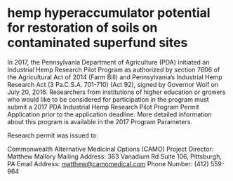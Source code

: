 # hemp hyperaccumulator potential for restoration of soils on contaminated superfund sites

In 2017, the Pennsylvania Department of Agriculture (PDA) initiated an Industrial Hemp Research Pilot Program as authorized by section 7606 of the Agricultural Act of 2014 (Farm Bill) and Pennsylvania’s Industrial Hemp Research Act (3 Pa.C.S.A. 701-710) (Act 92), signed by Governor Wolf on July 20, 2016. Researchers from institutions of higher education or growers who would like to be considered for participation in the program must submit a 2017 PDA Industrial Hemp Research Pilot Program Permit Application prior to the application deadline. More detailed information about this program is available in the 2017 Program Parameters.

Research permit was issued to:

Commonwealth Alternative Medicinal Options (CAMO)
 Project Director: Matthew Mallory
 Mailing Address: 363 Vanadium Rd Suite 106, Pittsburgh, PA
 Email Address: matthew@camomedical.com
 Phone Number: (412) 559- 964
